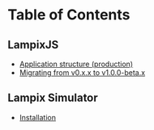 # Table of Contents

## LampixJS

* [Application structure (production)](./application-structure.md)
* [Migrating from v0.x.x to v1.0.0-beta.x](./migration-guide.md)

## Lampix Simulator

* [Installation](./simulator/installation.md)
